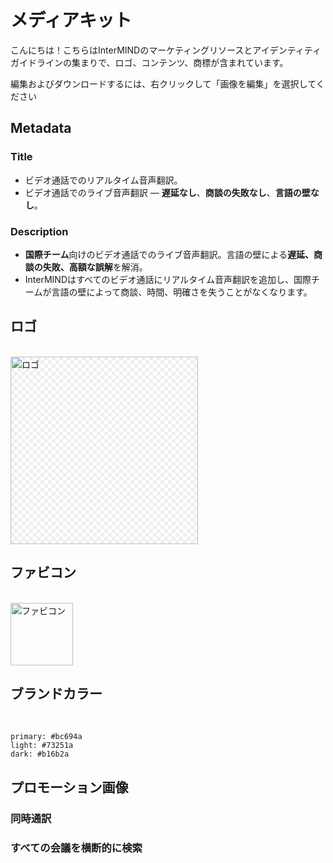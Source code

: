 # メディアキット

こんにちは！こちらはInterMINDのマーケティングリソースとアイデンティティガイドラインの集まりで、ロゴ、コンテンツ、商標が含まれています。

編集およびダウンロードするには、右クリックして「画像を編集」を選択してください

## Metadata

### Title

- ビデオ通話でのリアルタイム音声翻訳。
- ビデオ通話でのライブ音声翻訳 — **遅延なし**、**商談の失敗なし**、**言語の壁なし**。

### Description

- **国際チーム**向けのビデオ通話でのライブ音声翻訳。言語の壁による**遅延、商談の失敗、高額な誤解**を解消。
- InterMINDはすべてのビデオ通話にリアルタイム音声翻訳を追加し、国際チームが言語の壁によって商談、時間、明確さを失うことがなくなります。

## ロゴ

<br>
<img src="/media-kit/logo-1-1.png" class="transparency-grid" alt="ロゴ" width="300" >

## ファビコン

<br>
<img src="/favicon.svg" alt="ファビコン" width="100">

## ブランドカラー

<br>

```
primary: #bc694a
light: #73251a
dark: #b16b2a
```

## プロモーション画像

### 同時通訳

<ImageGrid :images="[
  { src: '/media-kit/animals-cartoon-3-2.png', alt: '同時通訳' },
  { src: '/media-kit/animals-cartoon-1-1.png', alt: '同時通訳' },
  { src: '/media-kit/5.png', alt: '同時通訳' },
  { src: '/media-kit/6.png', alt: '同時通訳' },
  { src: '/media-kit/animals-5-4.png', alt: '同時通訳' },
]"/>

### すべての会議を横断的に検索

<ImageGrid :images="[
  { src: '/2d.png', alt: '同時通訳' },
  { src: '/2l.png', alt: '同時通訳' },
]"/>

<style>

.transparency-grid {
    background-color: #ffffff;
    background-image: 
        linear-gradient(45deg, #eeeeee 25%, transparent 25%, transparent 75%, #eeeeee 75%),
        linear-gradient(45deg, #eeeeee 25%, transparent 25%, transparent 75%, #eeeeee 75%);
    background-size: 12px 12px;
    background-position: 0 0, 6px 6px;
}

</style>